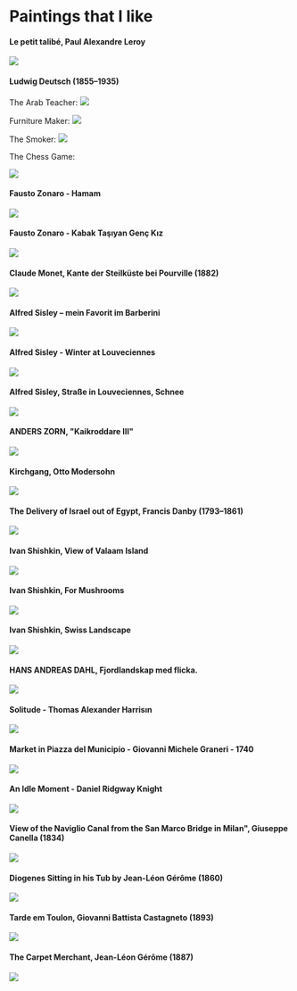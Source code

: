# Paintings that I like

#### Le petit talibé, Paul Alexandre Leroy

![](https://cldup.com/cSzWxaf0O6.jpg)

#### Ludwig Deutsch (1855–1935)

The Arab Teacher:
![](https://cldup.com/KnwGjaSOzI.jpg)

Furniture Maker:
![](https://cldup.com/_c6-ppG2Jj.jpg)

The Smoker:
![](https://cldup.com/WOOeTz20PK.jpg)

The Chess Game:

![](https://cldup.com/f4r-xm1aUm.jpg)

#### Fausto Zonaro - Hamam

![](https://cldup.com/AYMlUKtwk4.jpg)

#### Fausto Zonaro - Kabak Taşıyan Genç Kız

![](https://cldup.com/ANWXaX1STM.jpg)

#### Claude Monet, Kante der Steilküste bei Pourville (1882)

![](https://cldup.com/sIqafwlWVD.jpg)

#### Alfred Sisley – mein Favorit im Barberini

![](https://cldup.com/BFSt1g_08A.jpg)

#### Alfred Sisley - Winter at Louveciennes

![](https://cldup.com/lGH9twqUYj.jpg)

#### Alfred Sisley, Straße in Louveciennes, Schnee

![](https://cldup.com/TXnhtjEyUg.jpg)

#### ANDERS ZORN, "Kaikroddare III"

![](https://cldup.com/N1tXMkbJcR.jpg)

#### Kirchgang, Otto Modersohn

![](https://cldup.com/g1I19JBlIr.jpg)

#### The Delivery of Israel out of Egypt, Francis Danby	(1793–1861)

![](https://cldup.com/W-dyoSXr_e.jpg)

#### Ivan Shishkin, View of Valaam Island

![](https://cldup.com/rRb_OMuw4j.jpg)

#### Ivan Shishkin, For Mushrooms

![](https://cldup.com/YDV1FtHRAN.jpg)

#### Ivan Shishkin, Swiss Landscape

![](https://cldup.com/p0X5LoEd5E.jpg)

#### HANS ANDREAS DAHL, Fjordlandskap med flicka.

![](https://cldup.com/OJNUfDfoMx.jpg)

#### Solitude - Thomas Alexander Harrisın

![](https://upload.wikimedia.org/wikipedia/commons/9/90/Harrison_solitude.jpg)

#### Market in Piazza del Municipio - Giovanni Michele Graneri - 1740

![](https://www.wallpaperup.com/uploads/wallpapers/2018/09/24/1293870/80b568430b5cbbcd36fe742243d41ace-1400.jpg)

#### An Idle Moment - Daniel Ridgway Knight

![](https://upload.wikimedia.org/wikipedia/commons/6/63/Daniel_Ridgway_Knight_-_%27An_Idle_Moment%27%2C_c._1890-95%2C_High_Museum.JPG)

#### View of the Naviglio Canal from the San Marco Bridge in Milan", Giuseppe Canella (1834)

![](http://i.imgur.com/IdOkczn.jpg)

#### Diogenes Sitting in his Tub by Jean-Léon Gérôme (1860)

![](https://cldup.com/Q-rVdFSjU9.jpg)

#### Tarde em Toulon, Giovanni Battista Castagneto (1893)

![](https://upload.wikimedia.org/wikipedia/commons/6/68/Giovanni_Battista_Castagneto_-_Tarde_em_Toulon.jpg)

#### The Carpet Merchant, Jean-Léon Gérôme (1887)

![](https://upload.wikimedia.org/wikipedia/commons/2/27/Jean-L%C3%A9on_G%C3%A9r%C3%B4me_015_Carpets.jpg)
